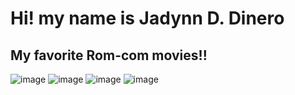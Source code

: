 # Hi! my name is Jadynn D. Dinero
## My favorite Rom-com movies!!
![image](https://github.com/user-attachments/assets/cb164f37-db66-433d-bc45-c9736c2d15b8)
![image](https://github.com/user-attachments/assets/7e532570-32f0-46cf-89ea-f83647b12230)
![image](https://github.com/user-attachments/assets/1c3cc0f7-5c03-46ce-9f1f-8d83d280f305)
![image](https://github.com/user-attachments/assets/e3d7cd0a-c0aa-4fe0-8085-b09d11a1c144)

